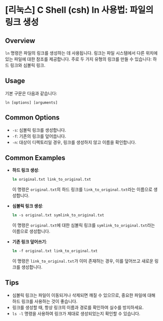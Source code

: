# [리눅스] C Shell (csh) ln 사용법: 파일의 링크 생성

## Overview
`ln` 명령은 파일의 링크를 생성하는 데 사용됩니다. 링크는 파일 시스템에서 다른 위치에 있는 파일에 대한 참조를 제공합니다. 주로 두 가지 유형의 링크를 만들 수 있습니다: 하드 링크와 심볼릭 링크.

## Usage
기본 구문은 다음과 같습니다:
```
ln [options] [arguments]
```

## Common Options
- `-s`: 심볼릭 링크를 생성합니다.
- `-f`: 기존의 링크를 덮어씁니다.
- `-n`: 대상이 디렉토리일 경우, 링크를 생성하지 않고 이름을 확인합니다.

## Common Examples
- **하드 링크 생성**:
  ```csh
  ln original.txt link_to_original.txt
  ```
  이 명령은 `original.txt`의 하드 링크를 `link_to_original.txt`라는 이름으로 생성합니다.

- **심볼릭 링크 생성**:
  ```csh
  ln -s original.txt symlink_to_original.txt
  ```
  이 명령은 `original.txt`에 대한 심볼릭 링크를 `symlink_to_original.txt`라는 이름으로 생성합니다.

- **기존 링크 덮어쓰기**:
  ```csh
  ln -f original.txt link_to_original.txt
  ```
  이 명령은 `link_to_original.txt`가 이미 존재하는 경우, 이를 덮어쓰고 새로운 링크를 생성합니다.

## Tips
- 심볼릭 링크는 파일이 이동되거나 삭제되면 깨질 수 있으므로, 중요한 파일에 대해 하드 링크를 사용하는 것이 좋습니다.
- 링크를 생성할 때, 항상 링크의 이름과 경로를 확인하여 실수를 방지하세요.
- `ls -l` 명령을 사용하여 링크가 제대로 생성되었는지 확인할 수 있습니다.
